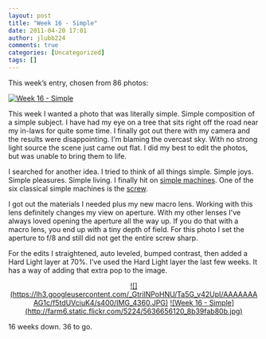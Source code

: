 ```yaml
---
layout: post
title: "Week 16 - Simple"
date: 2011-04-20 17:01
author: jlubb224
comments: true
categories: [Uncategorized]
tags: []
---
```

This week’s entry, chosen from 86 photos:

<a href="http://www.flickr.com/photos/mrs_rev/5636656120/" title="Week 16 - Simple by Mrs. Rev!, on Flickr">![Week 16 - Simple](http://farm6.static.flickr.com/5224/5636656120_8b39fab80b_z.jpg)</a>

This week I wanted a photo that was literally simple.  Simple composition of a simple subject.  I have had my eye on a tree that sits right off the road near my in-laws for quite some time.  I finally got out there with my camera and the results were disappointing.  I'm blaming the overcast sky.  With no strong light source the scene just came out flat.  I did my best to edit the photos, but was unable to bring them to life.

I searched for another idea.  I tried to think of all things simple.  Simple joys.  Simple pleasures.  Simple living.  I finally hit on [simple machines](http://en.wikipedia.org/wiki/Simple_machine).  One of the six classical simple machines is the [screw](http://en.wikipedia.org/wiki/Screw_(simple_machine)).

I got out the materials I needed plus my new macro lens.  Working with this lens definitely changes my view on aperture.  With my other lenses I've always loved opening the aperture all the way up.  If you do that with a macro lens, you end up with a tiny depth of field.  For this photo I set the aperture  to f/8 and still did not get the entire screw sharp.

For the edits I straightened, auto leveled, bumped contrast, then added a Hard Light layer at 70%.  I've used the Hard Light layer the last few weeks.  It has a way of adding that extra pop to the image.

<p align="center">
<a href="https://picasaweb.google.com/lh/photo/ojp9LXdiUX1B2OFHQzp5tnrfGkvH0RjaEeSCt43kCf8?feat=embedwebsite">![](https://lh3.googleusercontent.com/_GtrilNPoHNU/Ta5G_v42UpI/AAAAAAAAG1c/f5tdUVciuK4/s400/IMG_4360.JPG)</a>
<a href="http://www.flickr.com/photos/mrs_rev/5636656120/" title="Week 16 - Simple by Mrs. Rev!, on Flickr">![Week 16 - Simple](http://farm6.static.flickr.com/5224/5636656120_8b39fab80b.jpg)</a>


16 weeks down. 36 to go.

<p align="center">
